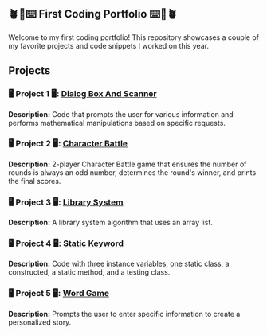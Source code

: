 ## 🪴🌸⌨️ First Coding Portfolio ⌨️🌸🪴

Welcome to my first coding portfolio! This repository showcases a couple of my favorite projects and code snippets I worked on this year.


## Projects

### 🖥️ Project 1 🖥️: [Dialog Box And Scanner](https://github.com/kaitlynstark28/Portfolio/tree/Master/src/DialogBoxAndScanner)

**Description:** Code that prompts the user for various information and performs mathematical manipulations based on specific requests.

### 🖥️ Project 2 🖥️: [Character Battle](https://github.com/kaitlynstark28/Portfolio/tree/Master/src/ProjectOne)

**Description:** 2-player Character Battle game that ensures the number of rounds is always an odd number, determines the round's winner, and prints the final scores. 

### 🖥️ Project 3 🖥️: [Library System](https://github.com/kaitlynstark28/Portfolio/tree/Master/src/ProjectTwo)

**Description:** A library system algorithm that uses an array list.

### 🖥️ Project 4 🖥️: [Static Keyword](https://github.com/kaitlynstark28/Portfolio/tree/Master/src/StaticKeyword)

**Description:** Code with three instance variables, one static class, a constructed, a static method, and a testing class.

### 🖥️ Project 5 🖥️: [Word Game](https://github.com/kaitlynstark28/Portfolio/tree/Master/src/StringsAndInput)

**Description:** Prompts the user to enter specific information to create a personalized story.
